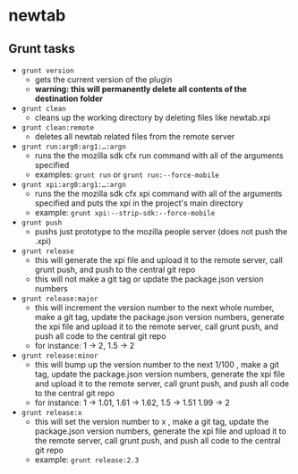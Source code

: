 # newtab
## Grunt tasks
* `grunt version`
	* gets the current version of the plugin
	* **warning: this will permanently delete all contents of the destination folder**
* `grunt clean`
	* cleans up the working directory by deleting files like newtab.xpi
* `grunt clean:remote`
	* deletes all newtab related files from the remote server
* `grunt run:arg0:arg1:…:argn`
	* runs the the mozilla sdk cfx run command with all of the arguments specified
	* examples: `grunt run` or `grunt run:--force-mobile`
* `grunt xpi:arg0:arg1:…:argn`
	* runs the the mozilla sdk cfx xpi command with all of the arguments specified and puts the xpi in the project's main directory
	* example: `grunt xpi:--strip-sdk:--force-mobile`
* `grunt push`
	* pushs just prototype to the mozilla people server (does not push the .xpi)
* `grunt release`
	* this will generate the xpi file and upload it to the remote server, call grunt push, and push to the central git repo
	* this will not make a git tag or update the package.json version numbers
* `grunt release:major`
	* this will increment the version number to the next whole number, make a git tag, update the package.json version numbers, generate the xpi file and upload it to the remote server, call grunt push, and push all code to the central git repo
	* for instance: 1 &#8594; 2, 1.5 &#8594; 2
* `grunt release:minor`
	* this will bump up the version number to the next 1/100 , make a git tag, update the package.json version numbers, generate the xpi file and upload it to the remote server, call grunt push, and push all code to the central git repo
	* for instance: 1 &#8594; 1.01, 1.61 &#8594; 1.62, 1.5 &#8594; 1.51 1.99 &#8594; 2
* `grunt release:x`
	* this will set the version number to x , make a git tag, update the package.json version numbers, generate the xpi file and upload it to the remote server, call grunt push, and push all code to the central git repo
	* example: `grunt release:2.3`